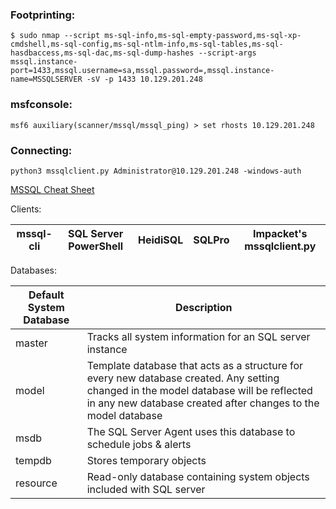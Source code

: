 ### Footprinting:

```$ sudo nmap --script ms-sql-info,ms-sql-empty-password,ms-sql-xp-cmdshell,ms-sql-config,ms-sql-ntlm-info,ms-sql-tables,ms-sql-hasdbaccess,ms-sql-dac,ms-sql-dump-hashes --script-args mssql.instance-port=1433,mssql.username=sa,mssql.password=,mssql.instance-name=MSSQLSERVER -sV -p 1433 10.129.201.248```

### msfconsole:

`msf6 auxiliary(scanner/mssql/mssql_ping) > set rhosts 10.129.201.248`

### Connecting:

`python3 mssqlclient.py Administrator@10.129.201.248 -windows-auth`

[MSSQL Cheat Sheet](https://pentestmonkey.net/cheat-sheet/sql-injection/mssql-sql-injection-cheat-sheet)

Clients:

| mssql-cli | SQL Server PowerShell | HeidiSQL | SQLPro | Impacket's mssqlclient.py |
| --- |  --- |  --- |  --- |  --- |

Databases:

| Default System Database | Description |
| --- |  --- |
| master | Tracks all system information for an SQL server instance |
| model | Template database that acts as a structure for every new database created. Any setting changed in the model database will be reflected in any new database created after changes to the model database |
| msdb | The SQL Server Agent uses this database to schedule jobs & alerts |
| tempdb | Stores temporary objects |
| resource | Read-only database containing system objects included with SQL server |